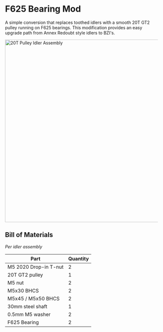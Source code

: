 # F625 Bearing Mod

A simple conversion that replaces toothed idlers with a smooth 20T GT2 pulley running on F625 bearings. This modification provides an easy upgrade path from Annex Redoubt style idlers to BZI's.

<img src="./images/render.png" alt="20T Pulley Idler Assembly" width="600"/>

## Bill of Materials
*Per idler assembly*

| Part                    | Quantity|
|------------------------|----------|
| M5 2020 Drop-in T-nut  | 2        |
| 20T GT2 pulley         | 1        |
| M5 nut                 | 2        |
| M5x30 BHCS             | 2        |
| M5x45 / M5x50 BHCS       | 2        |
| 30mm steel shaft       | 1        |
| 0.5mm M5 washer        | 2        |
| F625 Bearing           | 2        | 


